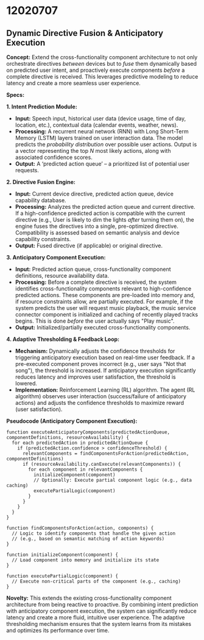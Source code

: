 # 12020707

## Dynamic Directive Fusion & Anticipatory Execution

**Concept:** Extend the cross-functionality component architecture to not only orchestrate directives *between* devices but to *fuse* them dynamically based on predicted user intent, and proactively execute components *before* a complete directive is received. This leverages predictive modeling to reduce latency and create a more seamless user experience.

**Specs:**

**1. Intent Prediction Module:**

*   **Input:** Speech input, historical user data (device usage, time of day, location, etc.), contextual data (calendar events, weather, news).
*   **Processing:**  A recurrent neural network (RNN) with Long Short-Term Memory (LSTM) layers trained on user interaction data.  The model predicts the *probability distribution* over possible user actions.  Output is a vector representing the top *N* most likely actions, along with associated confidence scores.
*   **Output:**  A ‘predicted action queue’ – a prioritized list of potential user requests.

**2. Directive Fusion Engine:**

*   **Input:**  Current device directive, predicted action queue, device capability database.
*   **Processing:**  Analyzes the predicted action queue and current directive.  If a high-confidence predicted action is compatible with the current directive (e.g., User is likely to dim the lights *after* turning them on), the engine fuses the directives into a single, pre-optimized directive.  Compatibility is assessed based on semantic analysis and device capability constraints.
*   **Output:**  Fused directive (if applicable) or original directive.

**3. Anticipatory Component Execution:**

*   **Input:** Predicted action queue, cross-functionality component definitions, resource availability data.
*   **Processing:**  Before a complete directive is received, the system identifies cross-functionality components relevant to high-confidence predicted actions. These components are pre-loaded into memory and, if resource constraints allow, are partially executed.  For example, if the system predicts the user will request music playback, the music service connector component is initialized and caching of recently played tracks begins. This is done *before* the user actually says "Play music".
*   **Output:**  Initialized/partially executed cross-functionality components.

**4. Adaptive Thresholding & Feedback Loop:**

*   **Mechanism:**  Dynamically adjusts the confidence thresholds for triggering anticipatory execution based on real-time user feedback.  If a pre-executed component proves incorrect (e.g., user says "Not that song"), the threshold is increased. If anticipatory execution significantly reduces latency and improves user satisfaction, the threshold is lowered.
*   **Implementation:**  Reinforcement Learning (RL) algorithm. The agent (RL algorithm) observes user interaction (success/failure of anticipatory actions) and adjusts the confidence thresholds to maximize reward (user satisfaction).

**Pseudocode (Anticipatory Component Execution):**

```
function executeAnticipatoryComponents(predictedActionQueue, componentDefinitions, resourceAvailability) {
  for each predictedAction in predictedActionQueue {
    if (predictedAction.confidence > confidenceThreshold) {
      relevantComponents = findComponentsForAction(predictedAction, componentDefinitions)
      if (resourceAvailability.canExecute(relevantComponents)) {
        for each component in relevantComponents {
          initializeComponent(component)
          // Optionally: Execute partial component logic (e.g., data caching)
          executePartialLogic(component)
        }
      }
    }
  }
}

function findComponentsForAction(action, components) {
  // Logic to identify components that handle the given action
  // (e.g., based on semantic matching of action keywords)
}

function initializeComponent(component) {
  // Load component into memory and initialize its state
}

function executePartialLogic(component) {
  // Execute non-critical parts of the component (e.g., caching)
}
```

**Novelty:** This extends the existing cross-functionality component architecture from being reactive to proactive. By combining intent prediction with anticipatory component execution, the system can significantly reduce latency and create a more fluid, intuitive user experience.  The adaptive thresholding mechanism ensures that the system learns from its mistakes and optimizes its performance over time.